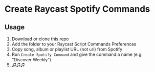 # Create Raycast Spotify Commands

## Usage

1. Download or clone this repo
2. Add the folder to your Raycast Script Commands Preferences
3. Copy song, album or playlist URL (not uri) from Spotify
4. Run `Create Spotify Command` and give the command a name (e.g "Discover Weekly")
5. ♫♫♫
